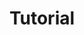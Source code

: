 ---
title: "Tutorial"
description: "Kalian sedang melihat Katogori Tutorial"
slug: "tutorial"
image: "tutorial.jpg"
---